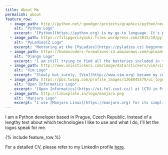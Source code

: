 ```yaml
---
title: About Me
permalink: about
feature_row:
  - image_path: http://python.net/~goodger/projects/graphics/python/newlogo-repro.png
    alt: "Python Logo"
    excerpt: "[Python](https://python.org) is my go-to language. It's power and flexibility makes me stay in its welcoming community."
  - image_path: https://filipgorczynski.files.wordpress.com/2015/10/pyladies.png
    alt: "PyLadiesCZ Logo"
    excerpt: "Mentoring at the [PyLadies](https://pyladies.cz) beginner's course in Prague gives me a chance to give back a little."
  - image_path: https://humancoders-formations.s3.amazonaws.com/uploads/course/logo/3/formation-django.png
    alt: "Django Logo"
    excerpt: "I am still trying to find all the batteries included in the [Django](https://djangoproject.com) web framework."
  - image_path: http://www.unixstickers.com/image/data/stickers/vim/vim.sh.png
    alt: "Vim Logo"
    excerpt: "Slowly but surely, [Vim](http://www.vim.org) became my customized IDE with all the trimmings that keeps me productive."
  - image_path: https://pbs.twimg.com/profile_images/1268845579/oi_logo_pismenka_400x400.jpg
    alt: "Open Informatics Logo"
    excerpt: "[Open Informatics](https://oi.fel.cvut.cz/) at [CTU in Prague](https://www.cvut.cz/) is where I learnt about Software Engineering and Computer Vision."
  - image_path: http://linuxplate.in/logo/manjaro.png
    alt: "Manjaro Logo"
    excerpt: "I use [Manjaro Linux](https://manjaro.org) for its simplicity, great package manager and rolling updates."
---
```


I am a Python developer based in Prague, Czech Republic. Instead of a lengthy text about which technologies I like to use
and what I do, I'll let the logos speak for me.

{% include feature_row %}

For a detailed CV, please refer to my LinkedIn profile [here](https://www.linkedin.com/in/oskar-hollmann-b702a17).
